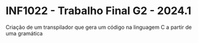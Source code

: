 # INF1022 - Trabalho Final G2 - 2024.1
Criação de um transpilador que gera um código na linguagem C a partir de uma gramática
